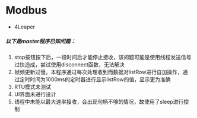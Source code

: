 # Modbus
- 4Leaper


##### 以下是master程序已知问题：
1. stop按钮按下后，一段时间后才能停止接收，该问题可能是使用线程发送信号过快造成，尝试使用disconnect函数，无法解决
2. 帧频更新过慢，本程序通过每次处理收到而数据对listRow进行自加操作，通过定时时间为1000ms的定时器进行显示listRow的值，显示更为准确
3. RTU模式未测试
4. UI界面未进行设计
5. 线程中未能以最大速率接收，会出现句柄不够的情况，故使用了sleep进行控制
